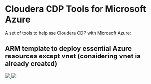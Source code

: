 # Cloudera CDP Tools for Microsoft Azure

A set of tools to help use Cloudera CDP with Microsoft Azure:

## ARM template to deploy essential Azure resources except vnet (considering vnet is already created)


<a href="https://portal.azure.com/#create/Microsoft.Template/uri/https%3A%2F%2Fraw.githubusercontent.com%2Fodeshman%2Fcdp-azure-no-vnet-template%2Fdummy%2Fazuredeploy-no-vnet.json" target="_blank">
    <img src="http://azuredeploy.net/deploybutton.png" />
</a>

<a href="http://armviz.io/#/?load=https%3A%2F%2Fraw.githubusercontent.com%2Fodeshman%2Fcdp-azure-no-vnet-template%2Fdummy%2Fazuredeploy-no-vnet.json" target="_blank">
    <img src="http://armviz.io/visualizebutton.png"/>
</a>
